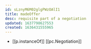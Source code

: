 ```yaml
---
id: sLznyM6M02glgPWzOAlI1
title: madeOffer
desc: requisite part of a negotiation
updated: 1637798627553
created: 1636431555965
---
```




- [[p.instanceOf]] [[pc.Negotiation]]

